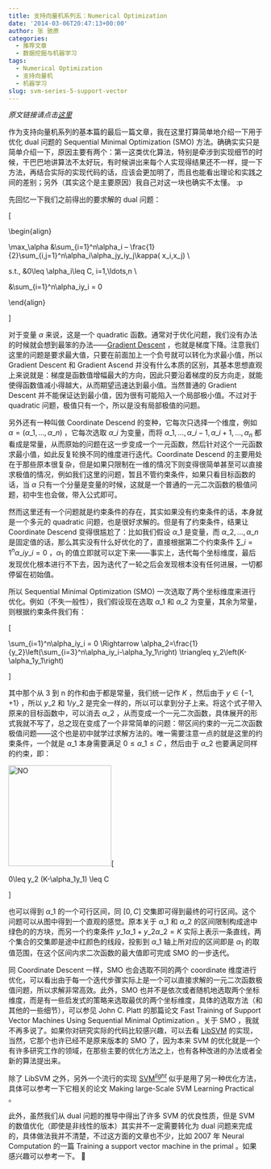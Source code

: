```yaml
---
title: 支持向量机系列五：Numerical Optimization
date: '2014-03-06T20:47:13+00:00'
author: 张 驰原
categories:
  - 推荐文章
  - 数据挖掘与机器学习
tags:
  - Numerical Optimization
  - 支持向量机
  - 机器学习
slug: svm-series-5-support-vector
---
```


_原文链接请点击<a href="http://blog.pluskid.org/?p=696" target="_blank">这里</a>_

作为支持向量机系列的基本篇的最后一篇文章，我在这里打算简单地介绍一下用于优化 dual 问题的 Sequential Minimal Optimization (SMO) 方法。确确实实只是简单介绍一下，原因主要有两个：第一这类优化算法，特别是牵涉到实现细节的时候，干巴巴地讲算法不太好玩，有时候讲出来每个人实现得结果还不一样，提一下方法，再结合实际的实现代码的话，应该会更加明了，而且也能看出理论和实践之间的差别；另外（其实这个是主要原因）我自己对这一块也确实不太懂。 :p

<!--more-->先回忆一下我们之前得出的要求解的 dual 问题：

\[
  
\begin{align}
  
\max\_\alpha &\sum\_{i=1}^n\alpha\_i &#8211; \frac{1}{2}\sum\_{i,j=1}^n\alpha\_i\alpha\_jy\_iy\_j\kappa( x\_i,x\_j) \\
  
s.t., &0\leq \alpha_i\leq C, i=1,\ldots,n \\
  
&\sum\_{i=1}^n\alpha\_iy_i = 0
  
\end{align}
  
\]

对于变量 $\alpha$ 来说，这是一个 quadratic 函数。通常对于优化问题，我们没有办法的时候就会想到最笨的办法——[Gradient Descent](http://en.wikipedia.org/wiki/Gradient_descent) ，也就是梯度下降。注意我们这里的问题是要求最大值，只要在前面加上一个负号就可以转化为求最小值，所以 Gradient Descent 和 Gradient Ascend 并没有什么本质的区别，其基本思想直观上来说就是：梯度是函数值增幅最大的方向，因此只要沿着梯度的反方向走，就能使得函数值减小得越大，从而期望迅速达到最小值。当然普通的 Gradient Descent 并不能保证达到最小值，因为很有可能陷入一个局部极小值。不过对于 quadratic 问题，极值只有一个，所以是没有局部极值的问题。

另外还有一种叫做 Coordinate Descend 的变种，它每次只选择一个维度，例如 $\alpha=(\alpha\_1,\ldots,\alpha\_n)$ ，它每次选取 $\alpha\_i$ 为变量，而将 $\alpha\_1,\ldots,\alpha\_{i-1},\alpha\_{i+1},\ldots,\alpha_n$ 都看成是常量，从而原始的问题在这一步变成一个一元函数，然后针对这个一元函数求最小值，如此反复轮换不同的维度进行迭代。Coordinate Descend 的主要用处在于那些原本很复杂，但是如果只限制在一维的情况下则变得很简单甚至可以直接求极值的情况，例如我们这里的问题，暂且不管约束条件，如果只看目标函数的话，当 $\alpha$ 只有一个分量是变量的时候，这就是一个普通的一元二次函数的极值问题，初中生也会做，带入公式即可。

然而这里还有一个问题就是约束条件的存在，其实如果没有约束条件的话，本身就是一个多元的 quadratic 问题，也是很好求解的。但是有了约束条件，结果让 Coordinate Descend 变得很尴尬了：比如我们假设 $\alpha\_1$ 是变量，而 $\alpha\_2,\ldots,\alpha\_n$ 是固定值的话，那么其实没有什么好优化的了，直接根据第二个约束条件 $\sum\_{i=1}^n\alpha\_iy\_i = 0$ ，$\alpha_1$ 的值立即就可以定下来——事实上，迭代每个坐标维度，最后发现优化根本进行不下去，因为迭代了一轮之后会发现根本没有任何进展，一切都停留在初始值。

所以 Sequential Minimal Optimization (SMO) 一次选取了两个坐标维度来进行优化。例如（不失一般性），我们假设现在选取 $\alpha\_1$ 和 $\alpha\_2$ 为变量，其余为常量，则根据约束条件我们有：

\[
  
\sum\_{i=1}^n\alpha\_iy\_i = 0 \Rightarrow \alpha\_2=\frac{1}{y\_2}\left(\sum\_{i=3}^n\alpha\_iy\_i-\alpha\_1y\_1\right) \triangleq y\_2\left(K-\alpha\_1y_1\right)
  
\]

其中那个从 3 到 n 的作和由于都是常量，我们统一记作 $K$ ，然后由于 $y\in\{-1,+1\}$ ，所以 $y\_2$ 和 $1/y\_2$ 是完全一样的，所以可以拿到分子上来。将这个式子带入原来的目标函数中，可以消去 $\alpha\_2$ ，从而变成一个一元二次函数，具体展开的形式我就不写了，总之现在变成了一个非常简单的问题：带区间约束的一元二次函数极值问题——这个也是初中就学过求解方法的。唯一需要注意一点的就是这里的约束条件，一个就是 $\alpha\_1$ 本身需要满足 $0\leq\alpha\_1\leq C$ ，然后由于 $\alpha\_2$ 也要满足同样的约束，即：
  
[<img class="size-full wp-image-9652 alignright" alt="NO" src="http://cos.name/wp-content/uploads/2014/03/NO.png" width="204" height="200" />](http://cos.name/wp-content/uploads/2014/03/NO.png)\[
  
0\leq y\_2 (K-\alpha\_1y_1) \leq C
  
\]

也可以得到 $\alpha\_1$ 的一个可行区间，同 $[0,C]$ 交集即可得到最终的可行区间。这个问题可以从图中得到一个直观的感觉。原本关于 $\alpha\_1$ 和 $\alpha\_2$ 的区间限制构成途中绿色的的方块，而另一个约束条件 $y\_1\alpha\_1 + y\_2\alpha\_2 = K$ 实际上表示一条直线，两个集合的交集即是途中红颜色的线段，投影到 $\alpha\_1$ 轴上所对应的区间即是 $\alpha_1$ 的取值范围，在这个区间内求二次函数的最大值即可完成 SMO 的一步迭代。

同 Coordinate Descent 一样，SMO 也会选取不同的两个 coordinate 维度进行优化，可以看出由于每一个迭代步骤实际上是一个可以直接求解的一元二次函数极值问题，所以求解非常高效。此外，SMO 也并不是依次或者随机地选取两个坐标维度，而是有一些启发式的策略来选取最优的两个坐标维度，具体的选取方法（和其他的一些细节），可以参见 John C. Platt 的那篇论文 Fast Training of Support Vector Machines Using Sequential Minimal Optimization 。关于 SMO ，我就不再多说了。如果你对研究实际的代码比较感兴趣，可以去看 [LibSVM](http://www.csie.ntu.edu.tw/~cjlin/libsvm/) 的实现，当然，它那个也许已经不是原来版本的 SMO 了，因为本来 SVM 的优化就是一个有许多研究工作的领域，在那些主要的优化方法之上，也有各种改进的办法或者全新的算法提出来。

除了 LibSVM 之外，另外一个流行的实现 [SVM<sup><i>light</i></sup>](http://svmlight.joachims.org/) 似乎是用了另一种优化方法，具体可以参考一下它相关的论文 Making large-Scale SVM Learning Practical 。

此外，虽然我们从 dual 问题的推导中得出了许多 SVM 的优良性质，但是 SVM 的数值优化（即使是非线性的版本）其实并不一定需要转化为 dual 问题来完成的，具体做法我并不清楚，不过这方面的文章也不少，比如 2007 年 Neural Computation 的一篇 Training a support vector machine in the primal 。如果感兴趣可以参考一下。 🙂
